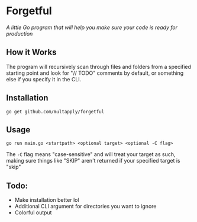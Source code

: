 # Forgetful

*A little Go program that will help you make sure your code is ready for production*

## How it Works
The program will recursively scan through files and folders from a specified starting point and look for "// TODO" comments by default, or something else if you specify it in the CLI.

## Installation
    go get github.com/multapply/forgetful

## Usage
    go run main.go <startpath> <optional target> <optional -C flag>

The `-C` flag means "case-sensitive" and will treat your target as such, making sure things like "SKIP" aren't returned if your specified target is "skip"

## Todo:
 + Make installation better lol
 + Additional CLI argument for directories you want to ignore
 + Colorful output